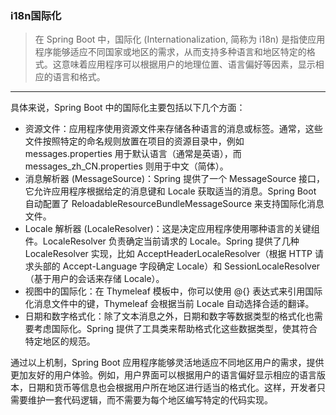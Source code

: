 ###  i18n国际化

>在 Spring Boot 中，国际化 (Internationalization, 简称为 i18n) 是指使应用程序能够适应不同国家或地区的需求，从而支持多种语言和地区特定的格式。这意味着应用程序可以根据用户的地理位置、语言偏好等因素，显示相应的语言和格式。
--- 
具体来说，Spring Boot 中的国际化主要包括以下几个方面：
- 资源文件：应用程序使用资源文件来存储各种语言的消息或标签。通常，这些文件按照特定的命名规则放置在项目的资源目录中，例如 messages.properties 用于默认语言（通常是英语），而 messages_zh_CN.properties 则用于中文（简体）。
- 消息解析器 (MessageSource)：Spring 提供了一个 MessageSource 接口，它允许应用程序根据给定的消息键和 Locale 获取适当的消息。Spring Boot 自动配置了 ReloadableResourceBundleMessageSource 来支持国际化消息文件。
- Locale 解析器 (LocaleResolver)：这是决定应用程序使用哪种语言的关键组件。LocaleResolver 负责确定当前请求的 Locale。Spring 提供了几种 LocaleResolver 实现，比如 AcceptHeaderLocaleResolver（根据 HTTP 请求头部的 Accept-Language 字段确定 Locale）和 SessionLocaleResolver（基于用户的会话来存储 Locale）。
- 视图中的国际化：在 Thymeleaf 模板中，你可以使用 @{} 表达式来引用国际化消息文件中的键，Thymeleaf 会根据当前 Locale 自动选择合适的翻译。
- 日期和数字格式化：除了文本消息之外，日期和数字等数据类型的格式化也需要考虑国际化。Spring 提供了工具类来帮助格式化这些数据类型，使其符合特定地区的规范。

通过以上机制，Spring Boot 应用程序能够灵活地适应不同地区用户的需求，提供更加友好的用户体验。例如，用户界面可以根据用户的语言偏好显示相应的语言版本，日期和货币等信息也会根据用户所在地区进行适当的格式化。这样，开发者只需要维护一套代码逻辑，而不需要为每个地区编写特定的代码实现。